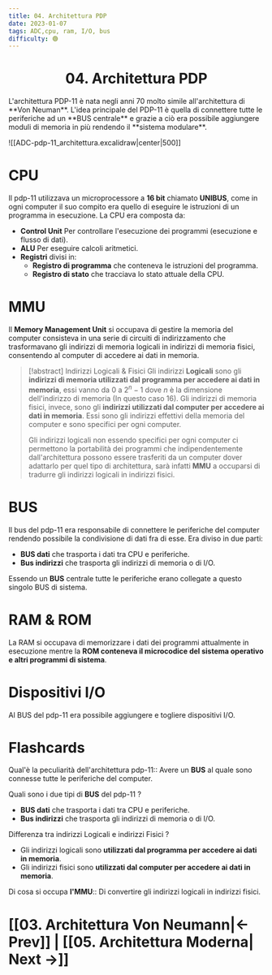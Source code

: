 ```yaml
---
title: 04. Architettura PDP
date: 2023-01-07
tags: ADC,cpu, ram, I/O, bus 
difficulty: 🟢
---
```


<h1  style="text-align: center;">  04. Architettura PDP </h1> 
L'architettura PDP-11 è nata negli anni 70 molto simile all'architettura di **Von Neuman**.
L'idea principale del PDP-11 è quella di connettere tutte le periferiche ad un **BUS centrale**  e grazie a ciò era possibile aggiungere moduli di memoria in più rendendo il **sistema modulare**.

![[ADC-pdp-11_architettura.excalidraw|center|500]]


# CPU

Il pdp-11 utilizzava un microprocessore a **16 bit** chiamato **UNIBUS**, come in ogni computer il suo compito era quello di eseguire le istruzioni di un programma in esecuzione.
La CPU era composta da:
- **Control Unit** Per controllare l'esecuzione dei programmi (esecuzione e flusso di dati).
- **ALU** Per eseguire calcoli aritmetici.
- **Registri** divisi in:
	- **Registro di programma** che conteneva le istruzioni del programma.
	- **Registro di stato** che tracciava lo stato attuale della CPU.

  
# MMU

Il **Memory Management Unit** si occupava di gestire la memoria del computer consisteva in una serie di circuiti di indirizzamento che trasformavano gli indirizzi di memoria logicali in indirizzi di memoria fisici, consentendo al computer di accedere ai dati in memoria.

> [!abstract] Indirizzi Logicali & Fisici
> Gli indirizzi **Logicali** sono gli **indirizzi di memoria utilizzati dal programma per accedere ai dati in memoria**, essi vanno da $0$ a $2^{n}-1$ dove $n$ è la dimensione dell'indirizzo di memoria (In questo caso 16).
> Gli indirizzi di memoria fisici, invece, sono gli **indirizzi utilizzati dal computer per accedere ai dati in memoria**. Essi sono gli indirizzi effettivi della memoria del computer e sono specifici per ogni computer.  
> 
> Gli indirizzi logicali non essendo specifici per ogni computer ci permettono la portabilità dei programmi che indipendentemente dall'architettura possono essere trasferiti da un computer dover adattarlo per quel tipo di architettura, sarà infatti **MMU** a occuparsi di tradurre gli indirizzi logicali in indirizzi fisici.

# BUS

Il bus del pdp-11 era responsabile di connettere le periferiche del computer rendendo possibile la condivisione di dati fra di esse.
Era diviso in due parti:
- **BUS dati** che trasporta i dati tra CPU e periferiche.
- **Bus indirizzi** che trasporta gli indirizzi di memoria o di I/O.

Essendo un **BUS** centrale tutte le periferiche erano collegate a questo singolo BUS di sistema.


# RAM & ROM

La RAM si occupava di memorizzare i dati dei programmi attualmente in esecuzione mentre la **ROM conteneva il microcodice del sistema operativo e altri programmi di sistema**.

# Dispositivi I/O

Al BUS del pdp-11 era possibile aggiungere e togliere dispositivi I/O.




# Flashcards

Qual'è la peculiarità dell'architettura pdp-11:: Avere un **BUS** al quale sono connesse tutte le periferiche del computer.

Quali sono i due tipi di **BUS** del pdp-11
?
- **BUS dati** che trasporta i dati tra CPU e periferiche.
- **Bus indirizzi** che trasporta gli indirizzi di memoria o di I/O.

Differenza tra indirizzi Logicali e indirizzi Fisici
?
- Gli indirizzi logicali sono **utilizzati dal programma per accedere ai dati in memoria**.
- Gli indirizzi fisici sono **utilizzati dal computer per accedere ai dati in memoria**.

Di cosa si occupa **l'MMU**:: Di convertire gli indirizzi logicali in indirizzi fisici.

# [[03. Architettura Von Neumann|← Prev]] | [[05. Architettura Moderna| Next →]]
